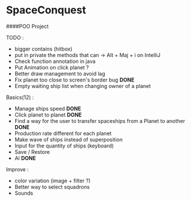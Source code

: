 # SpaceConquest
 
####POO Project

TODO :
- bigger contains (hitbox)
- put in private the methods that can -> Alt + Maj + i on IntelliJ
- Check function annotation in java
- Put Animation on click planet ?
- Better draw management to avoid lag
- Fix planet too close to screen's border bug **DONE**
- Empty waiting ship list when changing owner of a planet


Basics(12) :
- Manage ships speed **DONE**
- Click planet to planet **DONE**
- Find a way for the user to transfer spaceships from a Planet to another **DONE**
- Production rate different for each planet
- Make wave of ships instead of superposition
- Input for the quantity of ships (keyboard)
- Save / Restore
- AI **DONE**

Improve :
- color variation (image + filter ?)
- Better way to select squadrons
- Sounds

